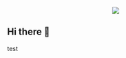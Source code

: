 <p align="center"> 
  <a href="https://oksanye.com">
  <img src="./leaveswebber.svg">
  </a>
</p>

## Hi there 👋

test